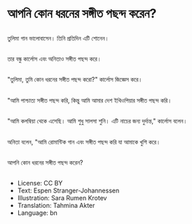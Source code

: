 # আপনি কোন ধরনের সঙ্গীত পছন্দ করেন?

##
তুলিমা গান ভালোবাসেন। তিনি প্রতিদিন এটি শোনেন।

##
তার বন্ধু কার্লোস এবং অনিতাও সঙ্গীত পছন্দ করে।

##
"তুলিমা, তুমি কোন ধরনের সঙ্গীত পছন্দ করো?" কার্লোস জিজ্ঞেস করে।

##
"আমি পাশ্চাত্য সঙ্গীত পছন্দ করি, কিন্তু আমি আমার দেশ ইথিওপিয়ার সঙ্গীত পছন্দ করি।

##
"আমি কলম্বিয়া থেকে এসেছি। আমি শুধু সালসা শুনি। এটি নাচের জন্য দুর্দান্ত," কার্লোস বলেন।

##
অনিতা বলেন, "আমি রোমান্টিক গান এবং সঙ্গীত পছন্দ করি যা আমাকে খুশি করে।

##
আপনি কোন ধরনের সঙ্গীত পছন্দ করেন?

##
* License: CC BY
* Text: Espen Stranger-Johannessen
* Illustration: Sara Rumen Krotev
* Translation: Tahmina Akter
* Language: bn
